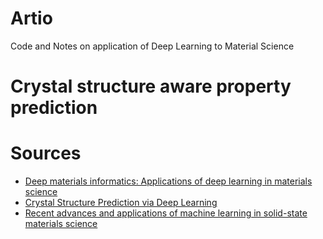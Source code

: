 # Artio
Code and Notes on application of Deep Learning to Material Science

# Crystal structure aware property prediction

# Sources
* [Deep materials informatics: Applications of deep learning in materials science](https://www.cambridge.org/core/journals/mrs-communications/article/deep-materials-informatics-applications-of-deep-learning-in-materials-science/902A7002B68F86D62FB2DE00A39F1CD3)
* [Crystal Structure Prediction via Deep Learning](https://pubs.acs.org/doi/abs/10.1021/jacs.8b03913)
* [Recent advances and applications of machine learning in solid-state materials science](https://www.nature.com/articles/s41524-019-0221-0)